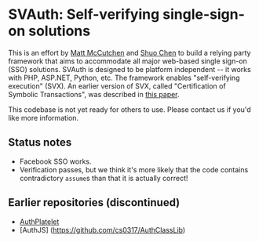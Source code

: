 # SVAuth: Self-verifying single-sign-on solutions

This is an effort by
[Matt McCutchen](mailto:%22Matt%20McCutchen%22%20%3Ct-mattmc@microsoft.com%3E)
and [Shuo Chen](http://research.microsoft.com/en-us/people/shuochen/) to build a
relying party framework that aims to accommodate all major web-based single
sign-on (SSO) solutions. SVAuth is designed to be platform independent -- it
works with PHP, ASP.NET, Python, etc. The framework enables "self-verifying
execution" (SVX). An earlier version of SVX, called "Certification of Symbolic
Transactions", was described in
[this paper](http://research.microsoft.com/apps/pubs/default.aspx?id=241150).   

This codebase is not yet ready for others to use. Please contact us if you'd
like more information.

## Status notes

* Facebook SSO works.
* Verification passes, but we think it's more likely that the code contains
  contradictory `assume`s than that it is actually correct!

## Earlier repositories (discontinued)

* [AuthPlatelet](https://github.com/AuthPlatelet/AuthPlatelet)
* [AuthJS] (https://github.com/cs0317/AuthClassLib)
